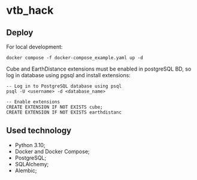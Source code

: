 # vtb_hack

## Deploy

For local development:

```
docker compose -f docker-compose_example.yaml up -d
```

Cube and EarthDistance extensions must be enabled in postgreSQL BD, so log in database using pgsql and install
extensions:

```   
-- Log in to PostgreSQL database using psql
psql -U <username> -d <database_name>

-- Enable extensions
CREATE EXTENSION IF NOT EXISTS cube;
CREATE EXTENSION IF NOT EXISTS earthdistanc
```

## Used technology

* Python 3.10;
* Docker and Docker Compose;
* PostgreSQL;
* SQLAlchemy;
* Alembic;